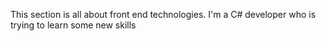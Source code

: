 This section is all about front end technologies. I'm a C# developer who is trying to learn some new skills
